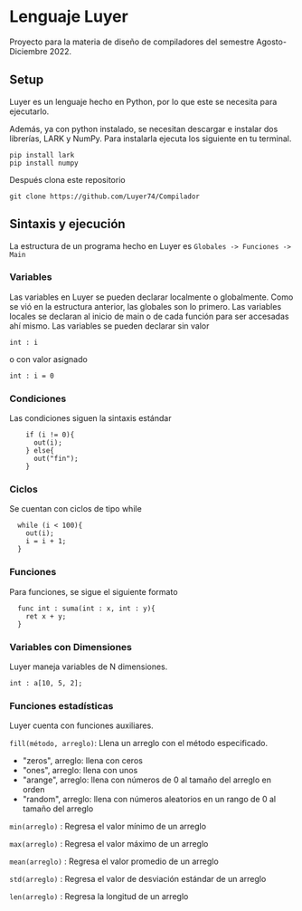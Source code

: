 # Lenguaje Luyer

Proyecto para la materia de diseño de compiladores del semestre Agosto-Diciembre 2022.

## Setup

Luyer es un lenguaje hecho en Python, por lo que este se necesita para ejecutarlo.

Además, ya con python instalado, se necesitan descargar e instalar dos librerías, LARK y NumPy. Para instalarla ejecuta los siguiente en tu terminal.

`pip install lark`  
`pip install numpy`

Después clona este repositorio

`git clone https://github.com/Luyer74/Compilador`

## Sintaxis y ejecución

La estructura de un programa hecho en Luyer es
`Globales -> Funciones -> Main `

### Variables

Las variables en Luyer se pueden declarar localmente o globalmente. Como se vió en la estructura anterior, las globales son lo primero. Las variables locales se declaran al inicio de main o de cada función para ser accesadas ahí mismo. Las variables se pueden declarar sin valor

`int : i`

o con valor asignado

`int : i = 0`

### Condiciones

Las condiciones siguen la sintaxis estándar

```
    if (i != 0){
      out(i);
    } else{
      out("fin");
    }
```

### Ciclos

Se cuentan con ciclos de tipo while

```
  while (i < 100){
    out(i);
    i = i + 1;
  }
```

### Funciones

Para funciones, se sigue el siguiente formato

```
  func int : suma(int : x, int : y){
    ret x + y;
  }
```

### Variables con Dimensiones

Luyer maneja variables de N dimensiones.

```
int : a[10, 5, 2];
```

### Funciones estadísticas

Luyer cuenta con funciones auxiliares.

`fill(método, arreglo)`: Llena un arreglo con el método especificado.

- "zeros", arreglo: llena con ceros
- "ones", arreglo: llena con unos
- "arange", arreglo: llena con números de 0 al tamaño del arreglo en orden
- "random", arreglo: llena con números aleatorios en un rango de 0 al tamaño del arreglo

`min(arreglo)` : Regresa el valor mínimo de un arreglo

`max(arreglo)` : Regresa el valor máximo de un arreglo

`mean(arreglo)` : Regresa el valor promedio de un arreglo

`std(arreglo)` : Regresa el valor de desviación estándar de un arreglo

`len(arreglo)` : Regresa la longitud de un arreglo
